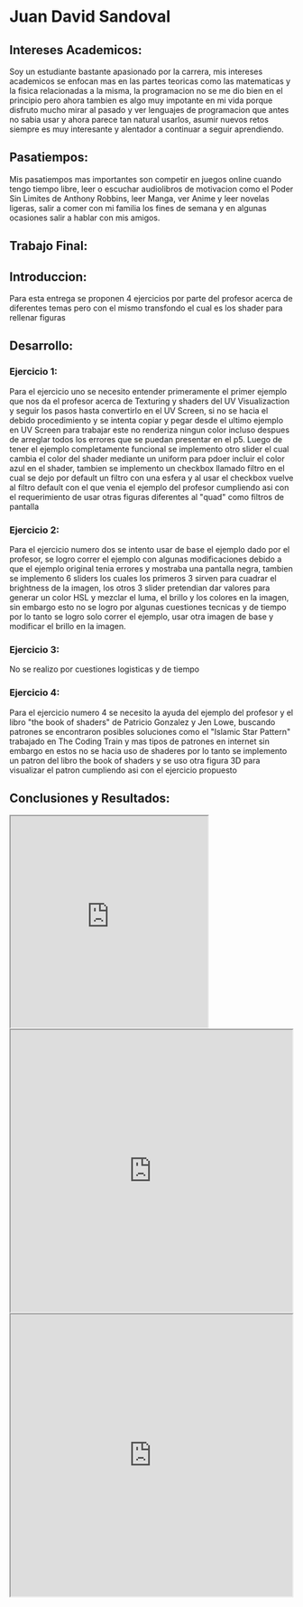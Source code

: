 # Juan David Sandoval

## Intereses Academicos:

Soy un estudiante bastante apasionado por la carrera, mis intereses academicos se enfocan mas en las partes teoricas como las matematicas y la fisica relacionadas a la misma, la programacion no se me dio bien en el principio pero ahora tambien es algo muy impotante en mi vida porque disfruto mucho mirar al pasado y ver lenguajes de programacion que antes no sabia usar y ahora parece tan natural usarlos, asumir nuevos retos siempre es muy interesante y alentador a continuar a seguir aprendiendo.

## Pasatiempos:

Mis pasatiempos mas importantes son competir en juegos online cuando tengo tiempo libre, leer o escuchar audiolibros de motivacion como el Poder Sin Limites de Anthony Robbins, leer Manga, ver Anime y leer novelas ligeras, salir a comer con mi familia los fines de semana y en algunas ocasiones salir a hablar con mis amigos.


## Trabajo Final:
## Introduccion:

Para esta entrega se proponen 4 ejercicios por parte del profesor acerca de diferentes temas pero con el mismo transfondo el cual es los shader para rellenar figuras
## Desarrollo:

### Ejercicio 1:
Para el ejercicio uno se necesito entender primeramente el primer ejemplo que nos da el profesor acerca de Texturing y shaders del UV Visualizaction y seguir los pasos hasta convertirlo en  el UV Screen, si no se hacia el debido procedimiento y se intenta copiar y pegar desde el ultimo ejemplo en UV Screen para trabajar este no renderiza ningun color incluso despues de arreglar todos los errores que se puedan presentar en el p5.
Luego de tener el ejemplo completamente funcional se implemento otro slider el cual cambia el color del shader mediante un uniform para pdoer incluir el color azul en el shader, tambien se implemento un checkbox llamado filtro en el cual se dejo por default un filtro con una esfera y al usar el checkbox vuelve al filtro default con el que venia el ejemplo del profesor cumpliendo asi con el requerimiento de usar otras figuras diferentes al "quad" como filtros de pantalla

### Ejercicio 2:
Para el ejercicio numero dos se intento usar de base el ejemplo dado por el profesor, se logro correr el ejemplo con algunas modificaciones  debido a que el ejemplo original tenia errores y mostraba una pantalla negra, tambien se implemento 6 sliders los cuales los primeros 3 sirven para cuadrar el brightness de la imagen, los otros 3 slider pretendian dar valores para generar un color HSL y mezclar el luma, el brillo y los colores en la imagen, sin embargo esto no se logro por algunas cuestiones tecnicas y de tiempo por lo tanto se logro solo correr el ejemplo, usar otra imagen de base y modificar el brillo en la imagen.

### Ejercicio 3:
No se realizo por cuestiones logisticas y de tiempo

### Ejercicio 4:
Para el ejercicio numero 4 se necesito la ayuda del ejemplo del profesor y el libro "the book of shaders" de Patricio Gonzalez y Jen Lowe, buscando patrones se encontraron posibles soluciones como el "Islamic Star Pattern" trabajado en The Coding Train y mas tipos de patrones en internet sin embargo en estos no se hacia uso de shaderes por lo tanto se implemento un patron del libro the book of shaders y se uso otra figura 3D para visualizar el patron cumpliendo asi con el ejercicio propuesto

## Conclusiones y Resultados:

<iframe src="https://editor.p5js.org/judsandovalca/full/WDFBISDxG"width="350"height="375"></iframe>
<iframe src="https://editor.p5js.org/judsandovalca/full/TF3LfDjYl"width="500" height="500"></iframe>
<iframe src="https://editor.p5js.org/judsandovalca/full/xSZOoXbdc"width="500" height="500"></iframe>


